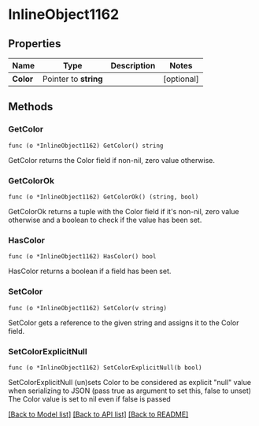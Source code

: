 # InlineObject1162

## Properties

Name | Type | Description | Notes
------------ | ------------- | ------------- | -------------
**Color** | Pointer to **string** |  | [optional] 

## Methods

### GetColor

`func (o *InlineObject1162) GetColor() string`

GetColor returns the Color field if non-nil, zero value otherwise.

### GetColorOk

`func (o *InlineObject1162) GetColorOk() (string, bool)`

GetColorOk returns a tuple with the Color field if it's non-nil, zero value otherwise
and a boolean to check if the value has been set.

### HasColor

`func (o *InlineObject1162) HasColor() bool`

HasColor returns a boolean if a field has been set.

### SetColor

`func (o *InlineObject1162) SetColor(v string)`

SetColor gets a reference to the given string and assigns it to the Color field.

### SetColorExplicitNull

`func (o *InlineObject1162) SetColorExplicitNull(b bool)`

SetColorExplicitNull (un)sets Color to be considered as explicit "null" value
when serializing to JSON (pass true as argument to set this, false to unset)
The Color value is set to nil even if false is passed

[[Back to Model list]](../README.md#documentation-for-models) [[Back to API list]](../README.md#documentation-for-api-endpoints) [[Back to README]](../README.md)


